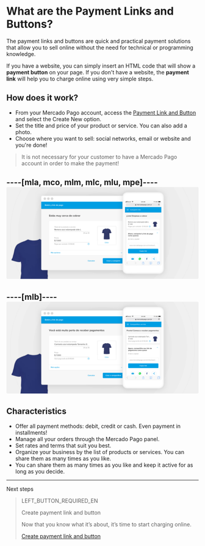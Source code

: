 # What are the Payment Links and Buttons?

The payment links and buttons are quick and practical payment solutions that allow you to sell online without the need for technical or programming knowledge.

If you have a website, you can simply insert an HTML code that will show a **payment button** on your page.
If you don't have a website, the **payment link** will help you to charge online using very simple steps.

## How does it work?
 - From your Mercado Pago account, access the [Payment Link and Button](https://www.mercadopago[FAKER][URL][DOMAIN]) and select the Create New option.
 - Set the title and price of your product or service. You can also add a photo.
 - Choose where you want to sell: social networks, email or website and you're done!

> It is not necessary for your customer to have a Mercado Pago account in order to make the payment!

----[mla, mco, mlm, mlc, mlu, mpe]----
![Recibir pagos por redes sociales](/images/button/byl_crear_compartir.png)
------------
----[mlb]----
![Receber pagamentos por redes sociais](/images/button/byl_criar_compartilhar.png)
------------

## Characteristics
 - Offer all payment methods: debit, credit or cash. Even payment in installments!
 - Manage all your orders through the Mercado Pago panel.
 - Set rates and terms that suit you best.
 - Organize your business by the list of products or services. You can share them as many times as you like.
 - You can share them as many times as you like and keep it active for as long as you decide.

---
Next steps
> LEFT_BUTTON_REQUIRED_EN
>
> Create payment link and button
>
> Now that you know what it’s about, it’s time to start charging online.
>
> [Create payment link and button](https://www.mercadopago[FAKER][URL][DOMAIN]/developers/en/guides/payments/button/…/)